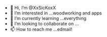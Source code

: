 - 👋 Hi, I’m @XxSicKoxX
- 👀 I’m interested in ...woodworking and apps
- 🌱 I’m currently learning ...everything
- 💞️ I’m looking to collaborate on ...
- 📫 How to reach me ...edmail!

<!---
XxSicKoxX/XxSicKoxX is a ✨ special ✨ repository because its `README.md` (this file) appears on your GitHub profile.
You can click the Preview link to take a look at your changes.
--->
